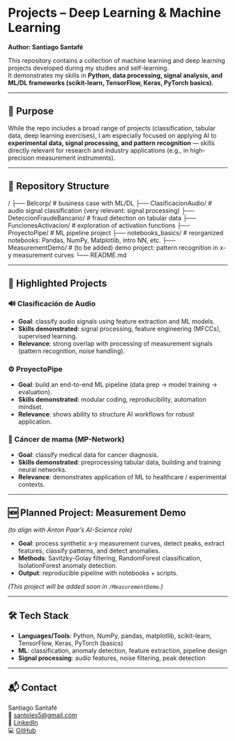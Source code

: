 # Projects – Deep Learning & Machine Learning  
**Author: Santiago Santafé**

This repository contains a collection of machine learning and deep learning projects developed during my studies and self-learning.  
It demonstrates my skills in **Python, data processing, signal analysis, and ML/DL frameworks (scikit-learn, TensorFlow, Keras, PyTorch basics)**.

---

## 🎯 Purpose

While the repo includes a broad range of projects (classification, tabular data, deep learning exercises), I am especially focused on applying AI to **experimental data, signal processing, and pattern recognition** — skills directly relevant for research and industry applications (e.g., in high-precision measurement instruments).

---

## 📂 Repository Structure

/
├── Belcorp/ # business case with ML/DL
├── ClasificacionAudio/ # audio signal classification (very relevant: signal processing)
├── DeteccionFraudeBancario/ # fraud detection on tabular data
├── FuncionesActivacion/ # exploration of activation functions
├── ProyectoPipe/ # ML pipeline project
├── notebooks_basics/ # reorganized notebooks: Pandas, NumPy, Matplotlib, intro NN, etc.
├── MeasurementDemo/ # (to be added) demo project: pattern recognition in x-y measurement curves
└── README.md

---

## 🌟 Highlighted Projects

### 🔊 Clasificación de Audio
- **Goal**: classify audio signals using feature extraction and ML models.  
- **Skills demonstrated**: signal processing, feature engineering (MFCCs), supervised learning.  
- **Relevance**: strong overlap with processing of measurement signals (pattern recognition, noise handling).

### ⚙️ ProyectoPipe
- **Goal**: build an end-to-end ML pipeline (data prep → model training → evaluation).  
- **Skills demonstrated**: modular coding, reproducibility, automation mindset.  
- **Relevance**: shows ability to structure AI workflows for robust application.

### 🧬 Cáncer de mama (MP-Network)
- **Goal**: classify medical data for cancer diagnosis.  
- **Skills demonstrated**: preprocessing tabular data, building and training neural networks.  
- **Relevance**: demonstrates application of ML to healthcare / experimental contexts.

---

## 🆕 Planned Project: Measurement Demo
*(to align with Anton Paar’s AI-Science role)*  
- **Goal**: process synthetic x-y measurement curves, detect peaks, extract features, classify patterns, and detect anomalies.  
- **Methods**: Savitzky-Golay filtering, RandomForest classification, IsolationForest anomaly detection.  
- **Output**: reproducible pipeline with notebooks + scripts.  

*(This project will be added soon in `/MeasurementDemo`.)*

---

## 🛠 Tech Stack

- **Languages/Tools**: Python, NumPy, pandas, matplotlib, scikit-learn, TensorFlow, Keras, PyTorch (basics)  
- **ML**: classification, anomaly detection, feature extraction, pipeline design  
- **Signal processing**: audio features, noise filtering, peak detection  

---

## 📬 Contact

Santiago Santafé  
📧 santoles5@gmail.com  
🔗 [LinkedIn](https://www.linkedin.com/in/santisantafe)  
💻 [GitHub](https://github.com/SantiagoSantafe)

